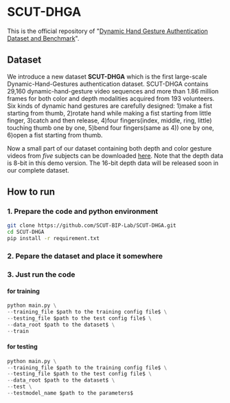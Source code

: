 # SCUT-DHGA
This is the official repository of "[Dynamic Hand Gesture Authentication Dataset and Benchmark](https://ieeexplore.ieee.org/abstract/document/9249008)".

## Dataset
We introduce a new dataset **SCUT-DHGA** which is the first large-scale Dynamic-Hand-Gestures authentication dataset. SCUT-DHGA contains 29,160 dynamic-hand-gesture video sequences and more than 1.86 million frames for both color and depth modalities acquired from 193 volunteers. Six kinds of dynamic hand gestures are carefully designed: 1)make a fist starting from thumb, 2)rotate hand while making a fist starting from little finger, 3)catch and then release, 4)four fingers(index, middle, ring, little) touching thumb one by one, 5)bend four fingers(same as 4)) one by one, 6)open a fist starting from thumb.

Now a small part of our dataset containing both depth and color gesture videos from *five* subjects can be downloaded [here](https://drive.google.com/file/d/12vp-6o1gIJLfcw492EJILIXNqxAIcwRU/view?usp=sharing). Note that the depth data is 8-bit in this demo version. The 16-bit depth data will be released soon in our complete dataset.

## How to run

### 1. Prepare the code and python environment
```bash
git clone https://github.com/SCUT-BIP-Lab/SCUT-DHGA.git
cd SCUT-DHGA
pip install -r requirement.txt
```

### 2. Pepare the dataset and place it somewhere

### 3. Just run the code
#### for training
```python
python main.py \
--training_file $path to the training config file$ \
--testing_file $path to the test config file$ \
--data_root $path to the dataset$ \
--train
```

#### for testing
```python
python main.py \
--training_file $path to the training config file$ \
--testing_file $path to the test config file$ \
--data_root $path to the dataset$ \
--test \
--testmodel_name $path to the parameters$
    
```
